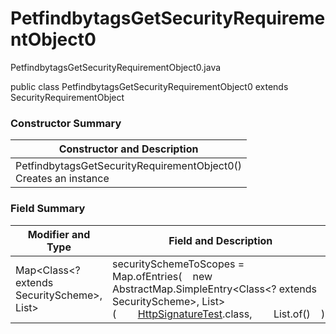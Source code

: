 # PetfindbytagsGetSecurityRequirementObject0
PetfindbytagsGetSecurityRequirementObject0.java

public class PetfindbytagsGetSecurityRequirementObject0
extends SecurityRequirementObject

### Constructor Summary
| Constructor and Description |
| --------------------------- |
| PetfindbytagsGetSecurityRequirementObject0()<br>Creates an instance |

### Field Summary
| Modifier and Type | Field and Description |
| ----------------- | --------------------- |
| Map<Class<? extends SecurityScheme>, List<String>> | securitySchemeToScopes = Map.ofEntries(&nbsp;&nbsp;&nbsp;&nbsp;new AbstractMap.SimpleEntry<Class<? extends SecurityScheme>, List<String>>(&nbsp;&nbsp;&nbsp;&nbsp;&nbsp;&nbsp;&nbsp;&nbsp;[HttpSignatureTest](../../../../components/securityschemes/HttpSignatureTest.md).class,&nbsp;&nbsp;&nbsp;&nbsp;&nbsp;&nbsp;&nbsp;&nbsp;List.of()&nbsp;&nbsp;&nbsp;&nbsp;)) |
